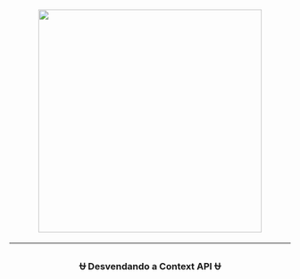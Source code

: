 <h1 align="center">
    <img src="https://miro.medium.com/max/629/0*Mrs5Yom4N3JY00g2.png" width="400">
</h1>

---

<h3 align="center"> ⛎ Desvendando a Context API ⛎</h3>
